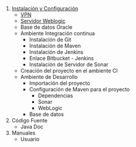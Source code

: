 1. [Instalación y Configuración](chapters/install.md)
	+ [VPN](chapters/configuracion/vpn.md)
	+ [Servidor Weblogic](chapters/configuracion/wl.md)
	+ Base de datos Oracle
	+ Ambiente Integración continua
	    + Instalación de Git
	    + Instalación de Maven
	    + Instalación de Jenkins
	    + Enlace Bitbucket - Jenkins
	    + Instalación de Servidor de Sonar
	+ Creación del proyecto en el ambiente CI
	+ Ambiente de Desarrollo
	    + Importación del proyecto
	    + Configuración de Maven para el proyecto
	    	+ Dependencias
	    	+ Sonar
			+ WebLogic
	    + Base de datos
2. Código Fuente
	+ Java Doc
3. Manuales
	+ Usuario